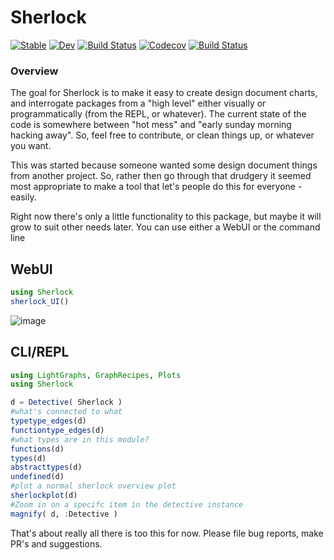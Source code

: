 # Sherlock

[![Stable](https://img.shields.io/badge/docs-stable-blue.svg)](https://caseykneale.github.io/Sherlock.jl/stable)
[![Dev](https://img.shields.io/badge/docs-dev-blue.svg)](https://caseykneale.github.io/Sherlock.jl/dev)
[![Build Status](https://travis-ci.com/caseykneale/Sherlock.jl.svg?branch=master)](https://travis-ci.com/caseykneale/Sherlock.jl)
[![Codecov](https://codecov.io/gh/caseykneale/Sherlock.jl/branch/master/graph/badge.svg)](https://codecov.io/gh/caseykneale/Sherlock.jl)
[![Build Status](https://api.cirrus-ci.com/github/caseykneale/Sherlock.jl.svg)](https://cirrus-ci.com/github/caseykneale/Sherlock.jl)

### Overview
The goal for Sherlock is to make it easy to create design document charts, and interrogate packages from a "high level" either visually or programmatically (from the REPL, or whatever). The current state of the code is somewhere between "hot mess" and "early sunday morning hacking away". So, feel free to contribute, or clean things up, or whatever you want.

This was started because someone wanted some design document things from another project. So, rather then go through that drudgery it seemed most appropriate to make a tool that let's people do this for everyone - easily.

Right now there's only a little functionality to this package, but maybe it will grow to suit other needs later. You can use either a WebUI or the command line

## WebUI
```Julia
using Sherlock
sherlock_UI()
```
![image](https://raw.githubusercontent.com/caseykneale/Sherlock.jl/master/images/webui.png)

## CLI/REPL
```Julia
using LightGraphs, GraphRecipes, Plots
using Sherlock

d = Detective( Sherlock )
#what's connected to what
typetype_edges(d)
functiontype_edges(d)
#what types are in this module?
functions(d)
types(d)
abstracttypes(d)
undefined(d)
#plot a normal sherlock overview plot
sherlockplot(d)
#Zoom in on a specifc item in the detective instance
magnify( d, :Detective )
```

That's about really all there is too this for now. Please file bug reports, make PR's and suggestions.

